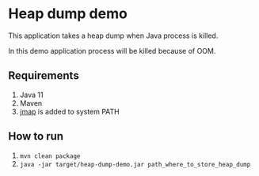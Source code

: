 # Heap dump demo
This application takes a heap dump when Java process is killed.

In this demo application process will be killed because of OOM.

## Requirements
1. Java 11
2. Maven
3. [jmap](https://docs.oracle.com/javase/7/docs/technotes/tools/share/jmap.html) is added to system PATH

## How to run
1. `mvn clean package`
2. `java -jar target/heap-dump-demo.jar path_where_to_store_heap_dump`
